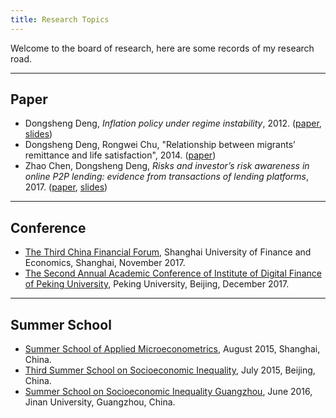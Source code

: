 ```yaml
---
title: Research Topics
---
```


Welcome to the board of research, here are some records of my research road.

---

## Paper

+ Dongsheng Deng, *Inflation policy under regime instability*, 2012. ([paper](/research/inflation_2012.pdf), [slides](/research/inflation_slides_2012.pdf))
+ Dongsheng Deng, Rongwei Chu, "Relationship between migrants’ remittance and life satisfaction", 2014. ([paper](/research/remittance_2014.pdf))
+  Zhao Chen, Dongsheng Deng, *Risks and investor’s risk awareness in online P2P lending: evidence from transactions of lending platforms*, 2017. ([paper](/research/p2p_investor_2017.pdf), [slides](/research/p2p_investor_slides_2017.pdf))

---
## Conference
+ [The Third China Financial Forum](http://spea.shufe.edu.cn/2e/51/c854a77393/page.htm), Shanghai University of Finance and Economics, Shanghai, November 2017.
+ [The Second Annual Academic Conference of Institute of Digital Finance of Peking University](http://idf.pku.edu.cn/index/news/2017/1114/34196.html), Peking University, Beijing, December 2017.


---
## Summer School
+ [Summer School of Applied Microeconometrics](http://www.suibe.edu.cn/jmxy/c7/63/c5862a51043/page.htm), August 2015, Shanghai, China.
+ [Third Summer School on Socioeconomic Inequality](https://hceconomics.uchicago.edu/events/third-summer-school-socioeconomic-inequality-beijing-2015), July 2015, Beijing, China.
+ [Summer School on Socioeconomic Inequality Guangzhou](https://hceconomics.uchicago.edu/events/summer-school-socioeconomic-inequality-guangzhou-sssi-2016-guangzhou-jinan-university), June 2016, Jinan University, Guangzhou, China.
